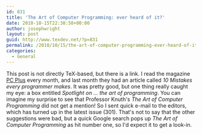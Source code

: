 ```yaml
---
id: 831
title: 'The Art of Computer Programming: ever heard of it?'
date: 2010-10-15T22:38:58+00:00
author: josephwright
layout: post
guid: http://www.texdev.net/?p=831
permalink: /2010/10/15/the-art-of-computer-programming-ever-heard-of-it/
categories:
  - General
---
```

This post is not directly TeX-based, but there is a link. I read the magazine <a href="http://pcplus.techradar.com/">PC Plus</a> every month, and last month they had an article called <em>10 Mistakes every programmer makes</em>. It was pretty good, but one thing really caught my eye: a box entitled <em>Spotlight on … the art of programming</em>. You can imagine my surprise to see that Professor Knuth's <em>The Art of Computer Programming</em> did not get a mention! So I sent quick e-mail to the editors, which has turned up in the latest issue (301). That's not to say that the other suggestions were bad, but a quick Google search pops up <em>The Art of Computer Programming</em> as hit number one, so I'd expect it to get a look-in.
